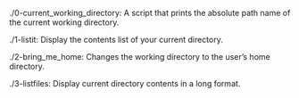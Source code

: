 ./0-current_working_directory: A script that prints the absolute path name of the current working directory.

./1-listit: Display the contents list of your current directory.

./2-bring_me_home: Changes the working directory to the user’s home directory.

./3-listfiles: Display current directory contents in a long format.
